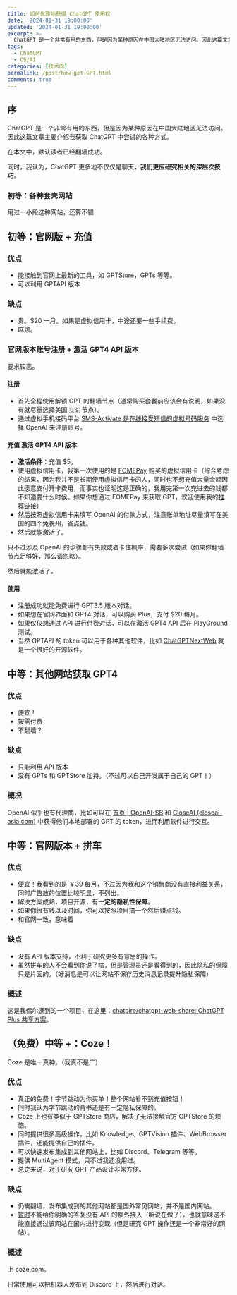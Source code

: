 ```yaml
---
title: 如何优雅地获得 ChatGPT 使用权
date: '2024-01-31 19:00:00'
updated: '2024-01-31 19:00:00'
excerpt: >-
  ChatGPT 是一个非常有用的东西，但是因为某种原因在中国大陆地区无法访问。因此这篇文章主要介绍我获取 ChatGPT 中尝试的各种方式。
tags:
  - ChatGPT
  - CS/AI
categories: [技术向]
permalink: /post/how-get-GPT.html
comments: true
---
```


## 序

ChatGPT 是一个非常有用的东西，但是因为某种原因在中国大陆地区无法访问。因此这篇文章主要介绍我获取 ChatGPT 中尝试的各种方式。

在本文中，默认读者已经翻墙成功。

同时，我认为，ChatGPT 更多地不仅仅是聊天，**我们更应研究相关的深层次技巧**。

### 初等：各种套壳网站

用过一小段这种网站，还算不错

## 初等：官网版 + 充值

### 优点

* 能接触到官网上最新的工具，如 GPTStore，GPTs 等等。
* 可以利用 GPTAPI 版本

### 缺点

* 贵。$20 一月。如果是虚拟信用卡，中途还要一些手续费。
* 麻烦。

### 官网版本账号注册 + 激活 GPT4 API 版本

要求较高。

#### 注册

* 首先全程使用解锁 GPT 的翻墙节点（通常购买套餐前应该会有说明，如果没有就尽量选择美国 🇺🇸 节点）。
* 通过虚拟手机接码平台 [SMS-Activate 是在线接受短信的虚拟号码服务](https://sms-activate.org/cn) 中选择 OpenAI 来注册账号。

#### 充值 激活 GPT4 API 版本

* **激活条件**：充值 $5。
* 使用虚拟信用卡，我第一次使用的是 [FOMEPay](https://www.fomepay.com/) 购买的虚拟信用卡（综合考虑的结果，因为我并不是长期使用虚拟信用卡的人，同时也不想充值大量金额因此愿意支付开卡费用，而事实也证明这是正确的，我用完第一次充进去的钱都不知道要什么时候。如果你想通过 FOMEPay 来获取 GPT，欢迎使用我的[推荐链接](https://gpt.fomepay.com/#/pages/login/index?d=X8EYXZ)）
* 然后按照虚拟信用卡来填写 OpenAI 的付款方式，注意账单地址尽量填写在美国的四个免税州，省点钱。
* 然后就能激活了。

只不过涉及 OpenAI 的步骤都有失败或者卡住概率，需要多次尝试（如果你翻墙节点足够好，那么请忽略）。

然后就能激活了。

#### 使用

* 注册成功就能免费进行 GPT3.5 版本对话。
* 如果想在官网界面和 GPT4 对话，可以购买 Plus，支付 $20 每月。
* 如果仅仅想通过 API 进行付费对话，可以在激活 GPT4 API 后在 PlayGround 测试。
* 当然 GPTAPI 的 token 可以用于各种其他软件，比如 [ChatGPTNextWeb](https://github.com/ChatGPTNextWeb/ChatGPT-Next-Web) 就是一个很好的开源软件。

## 中等：其他网站获取 GPT4

### 优点

* 便宜！
* 按需付费
* 不翻墙？

### 缺点

* 只能利用 API 版本
* 没有 GPTs 和 GPTStore 加持。（不过可以自己开发属于自己的 GPT！）

### 概况

OpenAI 似乎也有代理商，比如可以在 [首页 | OpenAI-SB](https://openai-sb.com/) 和 [CloseAI (closeai-asia.com)](https://www.closeai-asia.com/) 中获得他们本地部署的 GPT 的 token，进而利用软件进行交互。

## 中等：官网版本 + 拼车

### 优点

* 便宜！我看到的是 ￥39 每月，不过因为我和这个销售商没有直接利益关系，同时广告放的位置比较明显，不列出。
* 解决方案成熟，项目开源，有**一定的隐私性保障**。
* 如果你很有钱以及时间，你可以按照项目搞一个然后赚点钱。
* 和官网一致，意味着

### 缺点

* 没有 API 版本支持，不利于研究更多有意思的操作。
* 虽然拼车的人不会看到你说了啥，但是管理员还是看得到的，因此隐私的保障只是片面的。（好消息是可以让网站不保存历史消息记录提升隐私保障）

### 概述

这是我偶尔逛到的一个项目，在这里：[chatpire/chatgpt-web-share: ChatGPT Plus 共享方案](https://github.com/chatpire/chatgpt-web-share)。

## （免费）中等 +：Coze！

Coze 是唯一真神。（我真不是广）

### 优点

* 真正的免费！字节跳动为你买单！整个网站看不到充值按钮！
* 同时我认为字节跳动的背书还是有一定隐私保障的。
* Coze 上也有类似于 GPTStore 商店，解决了无法接触官方 GPTStore 的烦恼。
* 同时提供很多高级操作，比如 Knowledge、GPTVision 插件、WebBrowser 插件，还能提供自己的插件。
* 可以快速发布集成到其他网站上，比如 Discord、Telegram 等等。
* 提供 MultiAgent 模式，只不过我还没用过。
* 总之来说，对于研究 GPT 产品设计非常方便。

### 缺点

* 仍需翻墙，发布集成到的其他网站都是国外常见网站，并不是国内网站。
* <u>暂时</u>​~~不能给你明确的答复~~没有 API 的额外接入（听说在做了），也就意味这不能直接通过该网站在国内进行变现（但是研究 GPT 操作还是一个非常好的网站）。

### 概述

上 coze.com。

日常使用可以把机器人发布到 Discord 上，然后进行对话。
